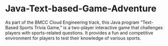 # Java-Text-based-Game-Adventure
As part of the BMCC Cloud Engineering track, this Java program "Text-Based Sports Trivia Game," is a two-player interactive game that challenges players with sports-related questions. It provides a fun and competitive environment for players to test their knowledge of various sports. 
